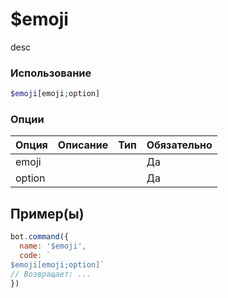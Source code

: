 # $emoji
desc
### Использование
```php
$emoji[emoji;option]
```

### Опции

| Опция | Описание | Тип | Обязательно |
|--------|-------------|------|----------|
| emoji |  |  | Да | 
| option |  |  | Да | 
## Пример(ы)

```javascript
bot.command({
  name: '$emoji',
  code: `
$emoji[emoji;option]`
// Возвращает: ...
})
```